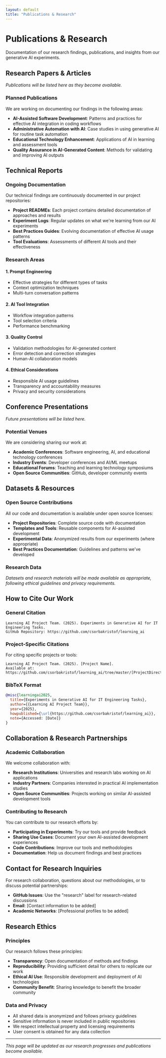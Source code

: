 ```yaml
---
layout: default
title: "Publications & Research"
---
```


# Publications & Research

Documentation of our research findings, publications, and insights from our generative AI experiments.

## Research Papers & Articles

*Publications will be listed here as they become available.*

### Planned Publications

We are working on documenting our findings in the following areas:

- **AI-Assisted Software Development**: Patterns and practices for effective AI integration in coding workflows
- **Administrative Automation with AI**: Case studies in using generative AI for routine task automation
- **Educational Technology Enhancement**: Applications of AI in learning and assessment tools
- **Quality Assurance in AI-Generated Content**: Methods for validating and improving AI outputs

## Technical Reports

### Ongoing Documentation

Our technical findings are continuously documented in our project repositories:

- **Project READMEs**: Each project contains detailed documentation of approaches and results
- **Experiment Logs**: Regular updates on what we're learning from our AI experiments
- **Best Practices Guides**: Evolving documentation of effective AI usage patterns
- **Tool Evaluations**: Assessments of different AI tools and their effectiveness

### Research Areas

#### 1. Prompt Engineering
- Effective strategies for different types of tasks
- Context optimization techniques
- Multi-turn conversation patterns

#### 2. AI Tool Integration
- Workflow integration patterns
- Tool selection criteria
- Performance benchmarking

#### 3. Quality Control
- Validation methodologies for AI-generated content
- Error detection and correction strategies
- Human-AI collaboration models

#### 4. Ethical Considerations
- Responsible AI usage guidelines
- Transparency and accountability measures
- Privacy and security considerations

## Conference Presentations

*Future presentations will be listed here.*

### Potential Venues

We are considering sharing our work at:

- **Academic Conferences**: Software engineering, AI, and educational technology conferences
- **Industry Events**: Developer conferences and AI/ML meetups
- **Educational Forums**: Teaching and learning technology symposiums
- **Open Source Communities**: GitHub, developer community events

## Datasets & Resources

### Open Source Contributions

All our code and documentation is available under open source licenses:

- **Project Repositories**: Complete source code with documentation
- **Templates and Tools**: Reusable components for AI-assisted development
- **Experimental Data**: Anonymized results from our experiments (where appropriate)
- **Best Practices Documentation**: Guidelines and patterns we've developed

### Research Data

*Datasets and research materials will be made available as appropriate, following ethical guidelines and privacy requirements.*

## How to Cite Our Work

### General Citation

```
Learning AI Project Team. (2025). Experiments in Generative AI for IT Engineering Tasks. 
GitHub Repository: https://github.com/csorbakristof/learning_ai
```

### Project-Specific Citations

For citing specific projects or tools:

```
Learning AI Project Team. (2025). [Project Name]. 
Available at: https://github.com/csorbakristof/learning_ai/tree/master/[ProjectDirectory]
```

### BibTeX Format

```bibtex
@misc{learningai2025,
  title={Experiments in Generative AI for IT Engineering Tasks},
  author={{Learning AI Project Team}},
  year={2025},
  howpublished={\url{https://github.com/csorbakristof/learning_ai}},
  note={Accessed: [Date]}
}
```

## Collaboration & Research Partnerships

### Academic Collaboration

We welcome collaboration with:

- **Research Institutions**: Universities and research labs working on AI applications
- **Industry Partners**: Companies interested in practical AI implementation studies
- **Open Source Communities**: Projects working on similar AI-assisted development tools

### Contributing to Research

You can contribute to our research efforts by:

- **Participating in Experiments**: Try our tools and provide feedback
- **Sharing Use Cases**: Document your own AI-assisted development experiences
- **Code Contributions**: Improve our tools and methodologies
- **Documentation**: Help us document findings and best practices

## Contact for Research Inquiries

For research collaboration, questions about our methodologies, or to discuss potential partnerships:

- **GitHub Issues**: Use the "research" label for research-related discussions
- **Email**: [Contact information to be added]
- **Academic Networks**: [Professional profiles to be added]

## Research Ethics

### Principles

Our research follows these principles:

- **Transparency**: Open documentation of methods and findings
- **Reproducibility**: Providing sufficient detail for others to replicate our work
- **Ethical AI Use**: Responsible development and deployment of AI technologies
- **Community Benefit**: Sharing knowledge to benefit the broader community

### Data and Privacy

- All shared data is anonymized and follows privacy guidelines
- Sensitive information is never included in public repositories
- We respect intellectual property and licensing requirements
- User consent is obtained for any data collection

---

*This page will be updated as our research progresses and publications become available.*
